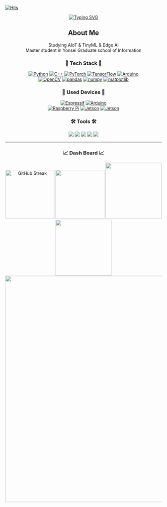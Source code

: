 
[![Hits](https://hits.seeyoufarm.com/api/count/incr/badge.svg?url=https%3A%2F%2Fgithub.com%2FMarvic1130&count_bg=%230081FB&title_bg=%231C2B33&icon=&icon_color=%230969DA&title=views&edge_flat=false)](https://hits.seeyoufarm.com)

<div align="center">
  
  <a href="https://git.io/typing-svg"><img src="https://readme-typing-svg.herokuapp.com?font=Source+Code+Pro&weight=700&size=30&pause=1000&color=0969DA&repeat=false&width=378&lines=Hi!+I+am+Yeseong+Kang" alt="Typing SVG" /></a>

  <h2> About Me</h2>

  <p> 
  Studying AIoT & TinyML & Edge AI <br/>
  Master student in Yonsei Graduate school of Information
  </p>

</div>

<div>
  
<h3 align="center"> 📌 Tech Stack 📌 </h3>

<div align="center">
  <a href="https://www.python.org" target="_blank"><img alt="Python" src ="https://img.shields.io/badge/Python-3776AB.svg?style=flat&logo=Python&logoColor=white"/></a>
  <a href="https://learn.microsoft.com/ko-kr/cpp/cpp/?view=msvc-170" target="_blank"><img alt="C++" src ="https://img.shields.io/badge/C%2B%2B-00599C.svg?style=flat&logo=C%2B%2B&logoColor=white"/></a>
  <a href="https://pytorch.kr" target="_blank"><img alt="PyTorch" src ="https://img.shields.io/badge/pytorch-EE4C2C.svg?style=flat&logo=PyTorch&logoColor=white"/></a>
  <a href="https://www.tensorflow.org/?hl=ko" target="_blank"><img alt="TensorFlow" src ="https://img.shields.io/badge/tensorflow-FF6F00.svg?style=flat&logo=TensorFlow&logoColor=white"/></a>
  <a href="https://www.arduino.cc" target="_blank"><img alt="Arduino" src ="https://img.shields.io/badge/Arduino-00878F.svg?style=flat&logo=Arduino&logoColor=white"/></a>
  <br/>
  <a href="https://opencv.org" target="_blank"><img alt="OpenCV" src ="https://img.shields.io/badge/OpenCV-5C3EE8.svg?style=flat&logo=OpenCV&logoColor=white"/></a>
  <a href="https://pandas.pydata.org/" target="_blank"><img alt="pandas" src ="https://img.shields.io/badge/pandas-150458.svg?style=flat&logo=pandas&logoColor=white"/></a>
  <a href="https://numpy.org/" target="_blank"><img alt="numpy" src ="https://img.shields.io/badge/numpy-013243.svg?style=flat&logo=numpy&logoColor=white"/></a>
  <a href="https://matplotlib.org/" target="_blank"><img alt="matplotlib" src="https://img.shields.io/badge/Matplotlib-11557c.svg?style=flat&logo&logo=Matplotlib&logoColor=white" /></a>
  
</div>

<h3 align="center"> 🔌 Used Devices 🔌 </h3>

<div align="center">
  <a href="https://www.espressif.com" target="_blank"><img alt="Espressif" src ="https://img.shields.io/badge/Espressif-E7352C.svg?style=flat&logo=Espressif&logoColor=white"/></a>
  <a href="https://www.arduino.cc" target="_blank"><img alt="Arduino" src ="https://img.shields.io/badge/Arduino-00878F.svg?style=flat&logo=Arduino&logoColor=white"/></a>
  <br>
  <a href="https://www.raspberrypi.com" target="_blank"><img alt="Raspberry Pi" src ="https://img.shields.io/badge/Raspberry Pi-A22846.svg?style=flat&logo=raspberrypi&logoColor=white"/></a>
  <a href="https://www.nvidia.com/en-us/autonomous-machines/embedded-systems/" target="_blank"><img alt="Jetson" src ="https://img.shields.io/badge/Nvidia Jetson-76B900.svg?style=flat&logo=nvidia&logoColor=white"/></a>
  <a href="https://coral.ai/" target="_blank"><img alt="Jetson" src ="https://img.shields.io/badge/Google Coral Dev-FF5E4D.svg?style=flat&logo=coral&logoColor=white"/></a>
  
</div>

<h3 align="center"> 🛠 Tools 🛠 </h3>

<div align="center">
    <a href="https://github.com/Marvic1130"><img src="https://img.shields.io/badge/GitHub-181717?style=flat&logo=GitHub&logoColor=white"/></a>
    <a href="https://github.com/apps/desktop"><img src="https://img.shields.io/badge/GitHub Desktop-6f42c1?style=flat&logo=GitHub&logoColor=white"/></a>
    <a href="https://www.sourcetreeapp.com/"><img src="https://img.shields.io/badge/Sourcetree-0052CC?style=flat&logo=Sourcetree&logoColor=white"/></a>
    <a href="https://www.notion.so/"><img src="https://img.shields.io/badge/Notion-000000?style=flat&logo=Notion&logoColor=white"/></a>
    <a href="https://slack.com/"><img src="https://img.shields.io/badge/Slack-4A154B?style=flat&logo=Slack&logoColor=white"/></a>
</div>

***

</div>

<div align="center">

  <h3> 📈 Dash Board 📈 </h3>

  <img src="https://streak-stats.demolab.com?user=Marvic1130&background=00000000&ring=0969DA&&sideNums=9198a1&dates=9198a1&currStreakNum=9198a1&sideLabels=9198a1" alt="GitHub Streak" height="157px" />
  <a href="https://solved.ac/marvic1130"><img src="http://mazassumnida.wtf/api/v2/generate_badge?boj=marvic1130" height="157px" /></a>

  <img src="https://github-readme-stats.vercel.app/api/top-langs/?username=Marvic1130&layout=donut&hide=ShaderLab,PureBasic&bg_color=00000000&text_color=9198a1&title_color=0969DA" height="180px">
  <img src="https://github-readme-stats.vercel.app/api?username=Marvic1130&show_icons=true&count_private=true&include_all_commits=true&bg_color=00000000&text_color=9198a1&title_color=0969DA&icon_color=0969DA" height="180px">

  <img src="https://github-readme-activity-graph.vercel.app/graph?username=Marvic1130&bg_color=1C2B3300&color=9198a1&line=0969DA&point=0969DA&area=true&area_color=0969DA&title_color=0969DA&hide_title=true" width="727px">

</div>
